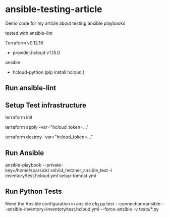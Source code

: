 # ansible-testing-article
Demo code for my article about testing ansible playbooks

tested with
ansible-lint

Terraform v0.12.16
+ provider.hcloud v1.15.0


ansible
+ hcloud-python (pip install hcloud )

## Run ansible-lint


## Setup Test infrastructure

terraform init

terraform apply -var="hcloud_token=..."

terraform destroy -var="hcloud_token=..."

## Run Ansible
ansible-playbook --private-key=/home/sparsick/.ssh/id_hetzner_ansible_test -i inventory/test.hcloud.yml setup-tomcat.yml

## Run Python Tests
Need the Ansible configuration in ansible.cfg
py.test --connection=ansible --ansible-inventory=inventory/test.hcloud.yml --force-ansible -v tests/*.py
